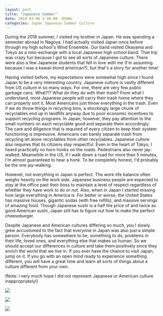 ```yaml
---
layout: post
title: "Japanese Summer"
date: 2019-03-08 3:30:00 -0500s
categories: Japan Japanese Summer Culture
---
```


During the 2018 summer, I visited my brother in Japan. He was spending a semester abroad in Nagoya. I had actually visited Japan once before through my high school's Wind Ensemble. Our band visited Okayama and Tokyo as a mini-exchange with a local Japanese high school band. That trip was crazy fun because I got to see all sorts of Japanese culture. There were also a few Japanese students that fell in love with me (I'm assuming because I was a kawaii blond american?), but that's a story for another time!

Having visited before, my expectations were somewhat high since I found Japan to be a very interesting country. Japanese culture is vastly different from US culture in so many ways. For one, there are very few public garbage cans. What?!? What do they do with their trash? From what I understand, most Japanese people will carry their trash home where they can properly sort it. Most Americans just throw everything in the trash. Even if we do throw things in recycling bins, a shockingly large chunk of recyclables end up in landfills anyway due to poor economic incentives to support recycling programs. In Japan, however, they pay attention to the small numbers on each recyclable good and separate them accordingly. The care and diligence that is required of every citizen to keep their system functioning is impressive. Americans can barely separate trash from recycling let alone recyclables from other recyclables. Japanese culture also requires that its citizens stay respectful. Even in the heart of Tokyo, I heard practically no horn honks on the roads. Pedestrians also never jay-walked. Meanwhile in the US, if I walk down a road for more than 5 minutes, I'm almost guaranteed to hear a honk. To be completely honest, I'd probably be the one jay-walking.

However, not everything in Japan is perfect. The work-life balance often weighs heavily on the work side. Japanese business people are expected to stay at the office past their boss to maintain a level of respect regardless of whether they have work to do or not. Also, when in Japan I started missing how large everything in America is. For better or worse, the United States has massive houses, gigantic sodas (with free refills), and massive servings of amazing food. Though Japanese sushi is a half the price of and twice as good American sushi, Japan still has to figure out how to make the perfect cheeseburger.

Despite Japanese and American cultures differing so much, you I slowly grew accustomed to the fact that everyone in Japan was also just a simple person. Everybody has somewhere to be, something to do, problems in their life, loved ones, and everything else that makes us human. So we should accept our differences in culture and take them positively since they enrich the world that we live in. If you ever have the chance to visit Japan, jump on it. If you go with an open mind ready to experience something different, you will have a great time and learn all sorts of things about a culture different from your own.

(Note: I very much hope I did not represent Japanese or American culture inappropriately!)

<a href='https://photos.google.com/share/AF1QipP6dlXHtT9Dq-CANFvx_oFD3O5QgDRcnFZs8GDHr1YjI5dATiu2XkkRbekLp4wpFQ?key=OTZBVnpJRFZRRGRHYTRRelN2RWNUaVdoX0ZZN3B3&source=ctrlq.org'><img src='https://lh3.googleusercontent.com/x8Q6LjuwiWwHp3UOsN2x59OV98T77pD7dPU9eo0toZcJGoMUI3YuwEWR9v2DsALrVd2np_x2fqTJPUUzRTsVfYyNeMI_95QhjF3KkIz88Ho0Mj_WSkySHM4PaLpWCi6wTtfGtf9mxQ=w2400' /></a>

<a href='https://photos.google.com/share/AF1QipOQ6zWxgfe9s5bFJxjkZ0TgeCDfHBav17vewwAyLolLlLVxi5iM9DJ98znRolmFVg?key=ZFlVdURvS3FDdEFtaFJqbTBFYWk1a0tPVTNzMkJ3&source=ctrlq.org'><img src='https://lh3.googleusercontent.com/FazxN3-mACIwpNtH_uD6ycSeY26W7--QafH0ovUoFCAFpjHeh-dRhhg8NfcYRngiNpl4h2cIC5K3WpYWZfTnfPOIfY_0HFotOjjI0EMYBNQXgfFPzFemw5pNxZQspV3U6Q04TxyUdg=w2400' /></a>

<a href='https://photos.google.com/share/AF1QipOoQwH0dO45U4gE8aPF52ZCeuXuAxkF7105FmjxWW53bFLbzrZh6yi9_0L8shJh-g?key=REREcHdsczR1Q3VINEl3eFFoQzAwVFBwT01lbEp3&source=ctrlq.org'><img src='https://lh3.googleusercontent.com/10FksdXIWg_YDCLA_04OpKEGpljxmjx0fUZNCWFx1ZTZXJYAVx_TawJGQBU8SwjsXbIzIe6LKkAwOLwqTUiSe0UJizmO9OMCiwfhwc_7lzRh2QxjpYxDwLnibwvDOTXR6-F2jUq4yA=w2400' /></a>